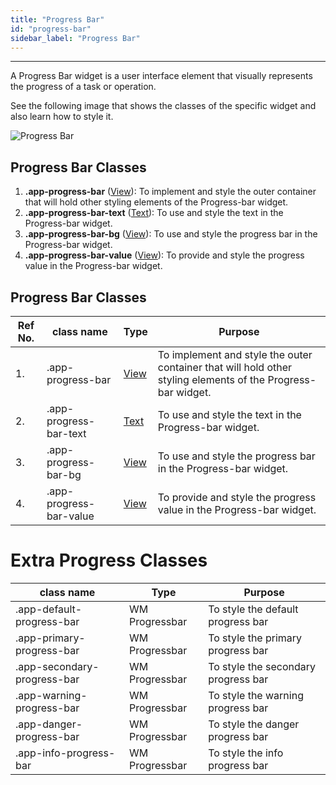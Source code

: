```yaml
---
title: "Progress Bar"
id: "progress-bar"
sidebar_label: "Progress Bar"
---
```

---

A Progress Bar widget is a user interface element that visually represents the progress of a task or operation.

See the following image that shows the classes of the specific widget and also learn how to style it.

![Progress Bar](/learn/assets/react-native-styles/progress-bar.png)

## Progress Bar Classes

1. **.app-progress-bar** ([View](/learn/react-native/widgets/view)): To implement and style the outer container that will hold other styling elements of the Progress-bar widget.
2. **.app-progress-bar-text** ([Text](/learn/react-native/widgets/text)): To use and style the text in the Progress-bar widget.
3. **.app-progress-bar-bg** ([View](/learn/react-native/widgets/view)): To use and style the progress bar in the Progress-bar widget.
4. **.app-progress-bar-value** ([View](/learn/react-native/widgets/view)): To provide and style the progress value in the  Progress-bar widget.

## Progress Bar Classes

| Ref No. | class name  | Type | Purpose |
| ---- |-----------|---------|---------|
| 1. |.app-progress-bar| [View](/learn/react-native/widgets/view) | To implement and style the outer container that will hold other styling elements of the Progress-bar widget.|
| 2. |.app-progress-bar-text| [Text](/learn/react-native/widgets/text) | To use and style the text in the Progress-bar widget.|
| 3. |.app-progress-bar-bg| [View](/learn/react-native/widgets/view) | To use and style the progress bar in the Progress-bar widget.|
| 4. |.app-progress-bar-value| [View](/learn/react-native/widgets/view) | To provide and style the progress value in the  Progress-bar widget.|

# Extra Progress Classes

| class name | Type | Purpose |
|-----------|---------|---------|
|.app-default-progress-bar|WM Progressbar|To style the default progress bar |
|.app-primary-progress-bar|WM Progressbar|To style the primary progress bar |
|.app-secondary-progress-bar|WM Progressbar|To style the secondary progress bar |
|.app-warning-progress-bar|WM Progressbar|To style the warning progress bar |
|.app-danger-progress-bar|WM Progressbar|To style the danger progress bar |
|.app-info-progress-bar|WM Progressbar|To style the info progress bar |
